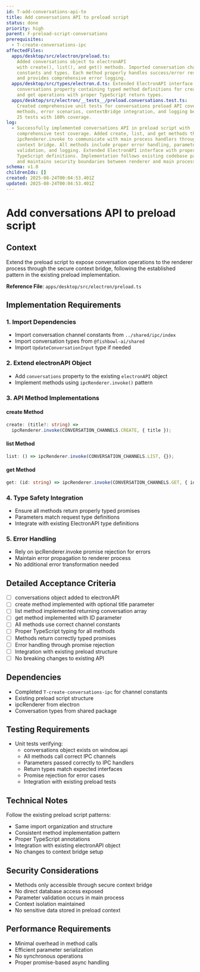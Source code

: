 ```yaml
---
id: T-add-conversations-api-to
title: Add conversations API to preload script
status: done
priority: high
parent: F-preload-script-conversations
prerequisites:
  - T-create-conversations-ipc
affectedFiles:
  apps/desktop/src/electron/preload.ts:
    Added conversations object to electronAPI
    with create(), list(), and get() methods. Imported conversation channel
    constants and types. Each method properly handles success/error responses
    and provides comprehensive error logging.
  apps/desktop/src/types/electron.d.ts: Extended ElectronAPI interface with
    conversations property containing typed method definitions for create, list,
    and get operations with proper TypeScript return types.
  apps/desktop/src/electron/__tests__/preload.conversations.test.ts:
    Created comprehensive unit tests for conversations preload API covering all
    methods, error scenarios, contextBridge integration, and logging behavior.
    25 tests with 100% coverage.
log:
  - Successfully implemented conversations API in preload script with
    comprehensive test coverage. Added create, list, and get methods that use
    ipcRenderer.invoke to communicate with main process handlers through secure
    context bridge. All methods include proper error handling, parameter
    validation, and logging. Extended ElectronAPI interface with proper
    TypeScript definitions. Implementation follows existing codebase patterns
    and maintains security boundaries between renderer and main processes.
schema: v1.0
childrenIds: []
created: 2025-08-24T00:04:53.401Z
updated: 2025-08-24T00:04:53.401Z
---
```


# Add conversations API to preload script

## Context

Extend the preload script to expose conversation operations to the renderer process through the secure context bridge, following the established pattern in the existing preload implementation.

**Reference File**: `apps/desktop/src/electron/preload.ts`

## Implementation Requirements

### 1. Import Dependencies

- Import conversation channel constants from `../shared/ipc/index`
- Import conversation types from `@fishbowl-ai/shared`
- Import `UpdateConversationInput` type if needed

### 2. Extend electronAPI Object

- Add `conversations` property to the existing `electronAPI` object
- Implement methods using `ipcRenderer.invoke()` pattern

### 3. API Method Implementations

#### create Method

```typescript
create: (title?: string) =>
  ipcRenderer.invoke(CONVERSATION_CHANNELS.CREATE, { title });
```

#### list Method

```typescript
list: () => ipcRenderer.invoke(CONVERSATION_CHANNELS.LIST, {});
```

#### get Method

```typescript
get: (id: string) => ipcRenderer.invoke(CONVERSATION_CHANNELS.GET, { id });
```

### 4. Type Safety Integration

- Ensure all methods return properly typed promises
- Parameters match request type definitions
- Integrate with existing ElectronAPI type definitions

### 5. Error Handling

- Rely on ipcRenderer.invoke promise rejection for errors
- Maintain error propagation to renderer process
- No additional error transformation needed

## Detailed Acceptance Criteria

- [ ] conversations object added to electronAPI
- [ ] create method implemented with optional title parameter
- [ ] list method implemented returning conversation array
- [ ] get method implemented with ID parameter
- [ ] All methods use correct channel constants
- [ ] Proper TypeScript typing for all methods
- [ ] Methods return correctly typed promises
- [ ] Error handling through promise rejection
- [ ] Integration with existing preload structure
- [ ] No breaking changes to existing API

## Dependencies

- Completed `T-create-conversations-ipc` for channel constants
- Existing preload script structure
- ipcRenderer from electron
- Conversation types from shared package

## Testing Requirements

- Unit tests verifying:
  - conversations object exists on window.api
  - All methods call correct IPC channels
  - Parameters passed correctly to IPC handlers
  - Return types match expected interfaces
  - Promise rejection for error cases
  - Integration with existing preload tests

## Technical Notes

Follow the existing preload script patterns:

- Same import organization and structure
- Consistent method implementation pattern
- Proper TypeScript annotations
- Integration with existing electronAPI object
- No changes to context bridge setup

## Security Considerations

- Methods only accessible through secure context bridge
- No direct database access exposed
- Parameter validation occurs in main process
- Context isolation maintained
- No sensitive data stored in preload context

## Performance Requirements

- Minimal overhead in method calls
- Efficient parameter serialization
- No synchronous operations
- Proper promise-based async handling
